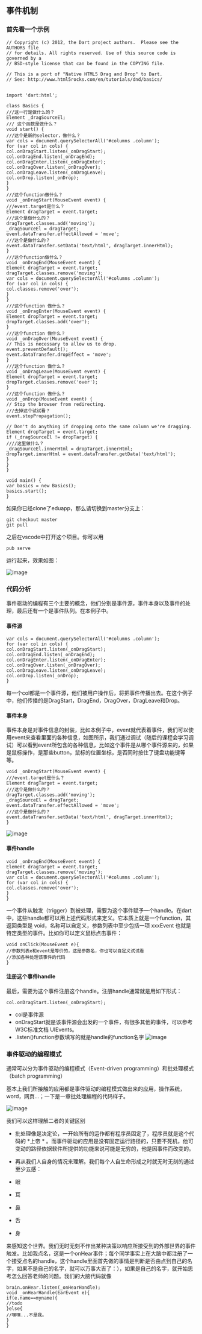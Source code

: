 ## 事件机制
### 首先看一个示例



```
// Copyright (c) 2012, the Dart project authors.  Please see the AUTHORS file
// for details. All rights reserved. Use of this source code is governed by a
// BSD-style license that can be found in the COPYING file.

// This is a port of "Native HTML5 Drag and Drop" to Dart.
// See: http://www.html5rocks.com/en/tutorials/dnd/basics/


import 'dart:html';

class Basics {
///这一行是做什么的？
Element _dragSourceEl;
/// 这个函数是做什么？
void start() {
///这个是新的selector，做什么？
var cols = document.querySelectorAll('#columns .column');
for (var col in cols) {
col.onDragStart.listen(_onDragStart);
col.onDragEnd.listen(_onDragEnd);
col.onDragEnter.listen(_onDragEnter);
col.onDragOver.listen(_onDragOver);
col.onDragLeave.listen(_onDragLeave);
col.onDrop.listen(_onDrop);
}
}
///这个function做什么？
void _onDragStart(MouseEvent event) {
///event.target是什么？
Element dragTarget = event.target;
///这个是做什么的？
dragTarget.classes.add('moving');
_dragSourceEl = dragTarget;
event.dataTransfer.effectAllowed = 'move';
///这个是做什么的？
event.dataTransfer.setData('text/html', dragTarget.innerHtml);
}
///这个function做什么？
void _onDragEnd(MouseEvent event) {
Element dragTarget = event.target;
dragTarget.classes.remove('moving');
var cols = document.querySelectorAll('#columns .column');
for (var col in cols) {
col.classes.remove('over');
}
}
///这个function 做什么？
void _onDragEnter(MouseEvent event) {
Element dropTarget = event.target;
dropTarget.classes.add('over');
}
///这个function 做什么？
void _onDragOver(MouseEvent event) {
// This is necessary to allow us to drop.
event.preventDefault();
event.dataTransfer.dropEffect = 'move';
}
///这个function 做什么？
void _onDragLeave(MouseEvent event) {
Element dropTarget = event.target;
dropTarget.classes.remove('over');
}
///这个function 做什么？
void _onDrop(MouseEvent event) {
// Stop the browser from redirecting.
///去掉这个试试看？
event.stopPropagation();

// Don't do anything if dropping onto the same column we're dragging.
Element dropTarget = event.target;
if (_dragSourceEl != dropTarget) {
////这里做什么？
_dragSourceEl.innerHtml = dropTarget.innerHtml;
dropTarget.innerHtml = event.dataTransfer.getData('text/html');
}
}
}

void main() {
var basics = new Basics();
basics.start();
}
```


如果你已经clone了eduapp，那么请切换到master分支上：
```
git checkout master
git pull
```
之后在vscode中打开这个项目。你可以用
```
pub serve
```

运行起来，效果如图：

![image](https://github.com/meflyup/dartgate/raw/master/assets/dnd.png)

### 代码分析

事件驱动的编程有三个主要的概念，他们分别是事件源，事件本身以及事件的处理，最后还有一个是事件队列。在本例子中。

#### 事件源


```
var cols = document.querySelectorAll('#columns .column');
for (var col in cols) {
col.onDragStart.listen(_onDragStart);
col.onDragEnd.listen(_onDragEnd);
col.onDragEnter.listen(_onDragEnter);
col.onDragOver.listen(_onDragOver);
col.onDragLeave.listen(_onDragLeave);
col.onDrop.listen(_onDrop);
}
```

每一个col都是一个事件源，他们被用户操作后，将把事件传播出去。在这个例子中，他们传播的是DragStart，DragEnd，DragOver，DragLeave和Drop。

#### 事件本身
事件本身是对事件信息的封装，比如本例子中，event就代表着事件，我们可以使用event来查看里面的各种信息，如图所示，我们通过调试（随后的课程会学习调试）可以看到event所包含的各种信息，比如这个事件是从哪个事件源来的，如果是鼠标操作，是那些button，鼠标的位置坐标，是否同时按住了键盘功能键等等。

```
void _onDragStart(MouseEvent event) {
///event.target是什么？
Element dragTarget = event.target;
///这个是做什么的？
dragTarget.classes.add('moving');
_dragSourceEl = dragTarget;
event.dataTransfer.effectAllowed = 'move';
///这个是做什么的？
event.dataTransfer.setData('text/html', dragTarget.innerHtml);
}

```
![image](https://github.com/meflyup/dartgate/raw/master/assets/event.png)


#### 事件handle



```
void _onDragEnd(MouseEvent event) {
Element dragTarget = event.target;
dragTarget.classes.remove('moving');
var cols = document.querySelectorAll('#columns .column');
for (var col in cols) {
col.classes.remove('over');
}
}
```
一个事件从触发（trigger）到被处理，需要为这个事件赋予一个handle。在dart中，这些handle都可以用上述代码形式来定义。它本质上就是一个function，其返回类型是 void，名称可以自定义，参数列表中至少包括一项 xxxEvent 也就是特定类型的事件。比如你可以定义鼠标点击事件：


```
void onClick(MouseEvent e){
//参数列表e和event是等价的，这是参数名，你也可以自定义试试看
//添加各种处理该事件的代码
}
```

####  注册这个事件handle
最后，需要为这个事件注册这个handle。注册handle通常就是用如下形式：

```
col.onDragStart.listen(_onDragStart);
```

- col是事件源
- onDragStart就是该事件源会出发的一个事件，有很多其他的事件，可以参考 W3C标准文档 UIEvents。
- .listen()function参数填写的就是handle的function名字
![image](https://github.com/meflyup/dartgate/raw/master/assets/registerHandle2.png)

### 事件驱动的编程模式

通常可以分为事件驱动的编程模式（Event-driven programming）和批处理模式（batch programming）

基本上我们所接触的应用都是事件驱动的编程模式做出来的应用，操作系统，word，网页...；一下是一章批处理编程的代码样子。

![image](https://github.com/meflyup/dartgate/raw/master/assets/batchprogramming.png)


我们可以这样理解二者的关键区别

- 批处理像是决定论，一开始所有的运作都有程序员固定了，程序员就是这个代码的 *上帝 * 。而事件驱动的应用是没有固定运行路径的，只要不死机，他可变动的路径依据软件所提供的功能来说可能是无穷的，他是因事件而改变的。

- 再从我们人自身的情况来理解。我们每个人自生命形成之时就无时无刻的通过至少五感：
- 眼
- 耳
- 鼻
- 舌
- 身

来感知这个世界。我们无时无刻不作出某种决策以响应所接受到的外部世界的事件触发。比如我点名，这是一个onHear事件；每个同学事实上在大脑中都注册了一个接受点名的handle，这个handle里面首先做的事情是判断是否由点到自己的名字，如果不是自己的名字，就可以万事大吉了：），如果是自己的名字，就开始思考怎么回答老师的问题。我们的大脑代码就像

```
brain.onHear.listen(_onHearHandle);
void _onHearHandle(EarEvent e){
if(e.name==myname){
//todo
}else{
//嘿嘿...不是我。
}
}
```

